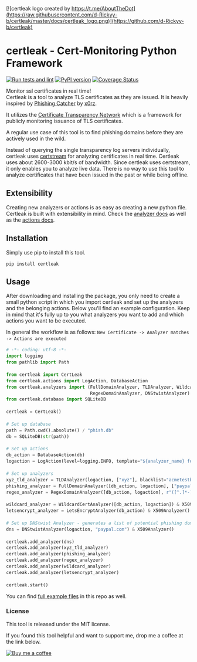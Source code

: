 [![certleak logo created by https://t.me/AboutTheDot](https://raw.githubusercontent.com/d-Rickyy-b/certleak/master/docs/certleak_logo.png)](https://github.com/d-Rickyy-b/certleak)

# certleak - Cert-Monitoring Python Framework
[![Run tests and lint](https://github.com/d-Rickyy-b/certleak/workflows/Run%20tests%20and%20lint/badge.svg)](https://github.com/d-Rickyy-b/certleak/actions?query=workflow%3A%22Run+tests+and+lint%22)
[![PyPI version](https://badge.fury.io/py/certleak.svg)](https://pypi.org/project/certleak/)
[![Coverage Status](https://coveralls.io/repos/github/d-Rickyy-b/certleak/badge.svg?branch=master)](https://coveralls.io/github/d-Rickyy-b/certleak?branch=master)

Monitor ssl certificates in real time!  
Certleak is a tool to analyze TLS certificates as they are issued.
It is heavily inspired by [Phishing Catcher](https://github.com/x0rz/phishing_catcher) by [x0rz](https://twitter.com/x0rz). 

It utilizes the [Certificate Transparency Network](https://www.certificate-transparency.org/what-is-ct) which is a framework for publicly monitoring issuance of TLS certificates.

A regular use case of this tool is to find phishing domains before they are actively used in the wild.

Instead of querying the single transparency log servers individually, certleak uses [certstream](https://certstream.calidog.io/) for analyzing certificates in real time.
Certleak uses about 2600-3000 kbit/s of bandwidth.
Since certleak uses certstream, it only enables you to analyze live data.
There is no way to use this tool to analyze certificates that have been issued in the past or while being offline.

## Extensibility
Creating new analyzers or actions is as easy as creating a new python file.
Certleak is built with extensibility in mind.
Check the [analyzer docs](https://github.com/d-Rickyy-b/certleak/tree/master/certleak/analyzers/README.md) as well as the [actions docs](https://github.com/d-Rickyy-b/certleak/tree/master/certleak/actions/README.md).  


## Installation
Simply use pip to install this tool.
```
pip install certleak
```

## Usage
After downloading and installing the package, you only need to create a small python script in which you import certleak and set up the analyzers and the belonging actions.
Below you'll find an example configuration. Keep in mind that it's fully up to you what analyzers you want to add and which actions you want to be executed.

In general the workflow is as follows: `New Certificate -> Analyzer matches -> Actions are executed`

```python
# -*- coding: utf-8 -*-
import logging
from pathlib import Path

from certleak import CertLeak
from certleak.actions import LogAction, DatabaseAction
from certleak.analyzers import (FullDomainAnalyzer, TLDAnalyzer, WildcardCertAnalyzer, X509Analyzer, LetsEncryptAnalyzer,
                                RegexDomainAnalyzer, DNStwistAnalyzer)
from certleak.database import SQLiteDB

certleak = CertLeak()

# Set up database
path = Path.cwd().absolute() / "phish.db"
db = SQLiteDB(str(path))

# Set up actions
db_action = DatabaseAction(db)
logaction = LogAction(level=logging.INFO, template="${analyzer_name} found: ${leaf_cert.subject.CN} () - ${leaf_cert.all_domains}")

# Set up analyzers
xyz_tld_analyzer = TLDAnalyzer(logaction, ["xyz"], blacklist="acmetestbykeychestdotnet") & X509Analyzer()
phishing_analyzer = FullDomainAnalyzer([db_action, logaction], ["paypal", "amazon"])
regex_analyzer = RegexDomainAnalyzer([db_action, logaction], r"([^.]*-)?pay[-_]?pa[l1i][-.].*")

wildcard_analyzer = WildcardCertAnalyzer([db_action, logaction]) & X509Analyzer()
letsencrypt_analyzer = LetsEncryptAnalyzer(db_action) & X509Analyzer()

# Set up DNStwist Analyzer - generates a list of potential phishing domains at start. Based on the DNStwist module.
dns = DNStwistAnalyzer(logaction, "paypal.com") & X509Analyzer()

certleak.add_analyzer(dns)
certleak.add_analyzer(xyz_tld_analyzer)
certleak.add_analyzer(phishing_analyzer)
certleak.add_analyzer(regex_analyzer)
certleak.add_analyzer(wildcard_analyzer)
certleak.add_analyzer(letsencrypt_analyzer)

certleak.start()
```

You can find [full example files](https://github.com/d-Rickyy-b/certleak/tree/master/certleak/examples) in this repo as well. 

### License
This tool is released under the MIT license.

If you found this tool helpful and want to support me, drop me a coffee at the link below.

[![Buy me a coffee](https://www.buymeacoffee.com/assets/img/custom_images/orange_img.png)](https://buymeacoffee.com/0rickyy0)
